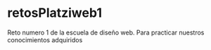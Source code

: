 # retosPlatziweb1
Reto numero 1 de la escuela de diseño web. Para practicar nuestros conocimientos adquiridos 
